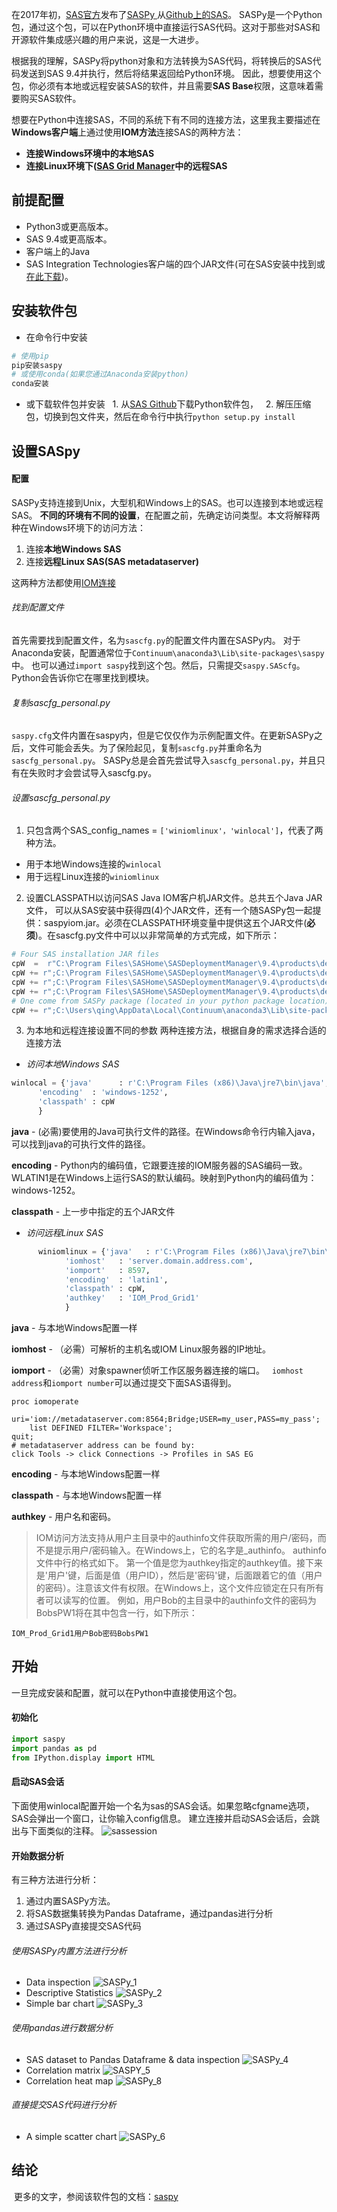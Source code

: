 在2017年初，[SAS官方](https://communities.sas.com/t5/Base-SAS-Programming/Announcing-SASPy-programming-SAS-from-Python/td-p/343050)发布了[SASPy ](https://github.com/sassoftware/saspy)从[Github上的SAS](https://github.com/sassoftware)。 SASPy是一个Python包，通过这个包，可以在Python环境中直接运行SAS代码。这对于那些对SAS和开源软件集成感兴趣的用户来说，这是一大进步。

根据我的理解，SASPy将python对象和方法转换为SAS代码，将转换后的SAS代码发送到SAS 9.4并执行，然后将结果返回给Python环境。
因此，想要使用这个包，你必须有本地或远程安装SAS的软件，并且需要**SAS Base**权限，这意味着需要购买SAS软件。

想要在Python中连接SAS，不同的系统下有不同的连接方法，这里我主要描述在**Windows客户端**上通过使用**IOM方法**连接SAS的两种方法：
* **连接Windows环境中的本地SAS**
* **连接Linux环境下([SAS Grid Manager](https://www.sas.com/en_us/software/foundation/grid-manager.html)中的远程SAS**

## 前提配置
* Python3或更高版本。
* SAS 9.4或更高版本。
* 客户端上的Java
* SAS Integration Technologies客户端的四个JAR文件(可在SAS安装中找到或[在此下载](https://support.sas.com/downloads/package.htm?pid=607))。

## 安装软件包
* 在命令行中安装
```Python
# 使用pip
pip安装saspy
# 或使用conda(如果您通过Anaconda安装python)
conda安装
```
* 或下载软件包并安装
  1. 从[SAS Github](https://github.com/sassoftware/saspy)下载Python软件包，
  2. 解压压缩包，切换到包文件夹，然后在命令行中执行`python setup.py install`

## 设置SASpy
#### 配置
SASPy支持连接到Unix，大型机和Windows上的SAS。也可以连接到本地或远程SAS。 **不同的环境有不同的设置**，在配置之前，先确定访问类型。本文将解释两种在Windows环境下的访问方法：
1. 连接**本地Windows SAS**
2. 连接**远程Linux SAS(SAS metadataserver)**

这两种方法都使用[IOM连接](https://sassoftware.github.io/saspy/troubleshooting.html#iom)

###### 找到配置文件
首先需要找到配置文件，名为`sascfg.py`的配置文件内置在SASPy内。
对于Anaconda安装，配置通常位于`Continuum\anaconda3\Lib\site-packages\saspy`中。
也可以通过`import saspy`找到这个包。然后，只需提交`saspy.SAScfg`。 Python会告诉你它在哪里找到模块。

###### 复制sascfg_personal.py
`saspy.cfg`文件内置在saspy内，但是它仅仅作为示例配置文件。在更新SASPy之后，文件可能会丢失。为了保险起见，复制`sascfg.py`并重命名为`sascfg_personal.py`。 SASPy总是会首先尝试导入`sascfg_personal.py`，并且只有在失败时才会尝试导入sascfg.py。

###### 设置sascfg_personal.py
1. 只包含两个SAS_config_names = `['winiomlinux'，'winlocal']`，代表了两种方法。
  - 用于本地Windows连接的`winlocal`
  - 用于远程Linux连接的`winiomlinux`
2. 设置CLASSPATH以访问SAS Java IOM客户机JAR文件。总共五个Java JAR文件， 可以从SAS安装中获得四(4)个JAR文件，还有一个随SASPy包一起提供：saspyiom.jar。必须在CLASSPATH环境变量中提供这五个JAR文件(**必须**)。在sascfg.py文件中可以以非常简单的方式完成，如下所示：
```python
# Four SAS installation JAR files
cpW  =  r"C:\Program Files\SASHome\SASDeploymentManager\9.4\products\deploywiz__94420__prt__xx__sp0__1\deploywiz\sas.svc.connection.jar"
cpW += r";C:\Program Files\SASHome\SASDeploymentManager\9.4\products\deploywiz__94420__prt__xx__sp0__1\deploywiz\log4j.jar"
cpW += r";C:\Program Files\SASHome\SASDeploymentManager\9.4\products\deploywiz__94420__prt__xx__sp0__1\deploywiz\sas.security.sspi.jar"
cpW += r";C:\Program Files\SASHome\SASDeploymentManager\9.4\products\deploywiz__94420__prt__xx__sp0__1\deploywiz\sas.core.jar"
# One come from SASPy package (located in your python package location)
cpW += r";C:\Users\qing\AppData\Local\Continuum\anaconda3\Lib\site-packages\saspy\java\saspyiom.jar"
```

3. 为本地和远程连接设置不同的参数
  两种连接方法，根据自身的需求选择合适的连接方法
  - *访问本地Windows SAS*
  ```python
  winlocal = {'java'      : r'C:\Program Files (x86)\Java\jre7\bin\java',
        'encoding'  : 'windows-1252',
        'classpath' : cpW
        }
  ```

  **java** - (必需)要使用的Java可执行文件的路径。在Windows命令行内输入java，可以找到java的可执行文件的路径。

  **encoding** - Python内的编码值，它跟要连接的IOM服务器的SAS编码一致。 WLATIN1是在Windows上运行SAS的默认编码。映射到Python内的编码值为：windows-1252。

  **classpath** - 上一步中指定的五个JAR文件

  - *访问远程Linux SAS*
  ```python
        winiomlinux = {'java'   : r'C:\Program Files (x86)\Java\jre7\bin\java',
              'iomhost'   : 'server.domain.address.com',
              'iomport'   : 8597,
              'encoding'  : 'latin1',
              'classpath' : cpW,
              'authkey'   : 'IOM_Prod_Grid1'
              }
  ```

  **java** - 与本地Windows配置一样

  **iomhost** - （必需）可解析的主机名或IOM Linux服务器的IP地址。

  **iomport** - （必需）对象spawner侦听工作区服务器连接的端口。
  `iomhost address`和`iomport number`可以通过提交下面SAS语得到。
  ```sas
  proc iomoperate
      uri='iom://metadataserver.com:8564;Bridge;USER=my_user,PASS=my_pass';
      list DEFINED FILTER='Workspace';
  quit;
  # metadataserver address can be found by:
  click Tools -> click Connections -> Profiles in SAS EG
  ```

  **encoding** - 与本地Windows配置一样

  **classpath** - 与本地Windows配置一样

  **authkey** - 用户名和密码。

  > IOM访问方法支持从用户主目录中的authinfo文件获取所需的用户/密码，而不是提示用户/密码输入。在Windows上，它的名字是_authinfo。 authinfo文件中行的格式如下。
  第一个值是您为authkey指定的authkey值。接下来是'用户'键，后面是值（用户ID），然后是'密码'键，后面跟着它的值（用户的密码）。注意该文件有权限。在Windows上，这个文件应锁定在只有所有者可以读写的位置。
  例如，用户Bob的主目录中的authinfo文件的密码为BobsPW1将在其中包含一行，如下所示：

  `IOM_Prod_Grid1用户Bob密码BobsPW1`


## 开始
一旦完成安装和配置，就可以在Python中直接使用这个包。

#### 初始化
```Python
import saspy
import pandas as pd
from IPython.display import HTML
```

#### 启动SAS会话
下面使用winlocal配置开始一个名为sas的SAS会话。如果忽略cfgname选项，SAS会弹出一个窗口，让你输入config信息。
建立连接并启动SAS会话后，会跳出与下面类似的注释。
![sassession](/img/in-post/access-sas-in-python-environment-using-saspy-and-sas-kernal/sassession.png)

#### 开始数据分析
有三种方法进行分析：
1. 通过内置SASPy方法。
2. 将SAS数据集转换为Pandas Dataframe，通过pandas进行分析
3. 通过SASPy直接提交SAS代码


###### 使用SASPy内置方法进行分析
* Data inspection
![SASPy_1](/img/in-post/access-sas-in-python-environment-using-saspy-and-sas-kernal/saspy-1.png)
* Descriptive Statistics
![SASPy_2](/img/in-post/access-sas-in-python-environment-using-saspy-and-sas-kernal/saspy-2.png)
*  Simple bar chart
![SASPy_3](/img/in-post/access-sas-in-python-environment-using-saspy-and-sas-kernal/saspy-3.png)

###### 使用pandas进行数据分析
* SAS dataset to Pandas Dataframe & data inspection
![SASPy_4](/img/in-post/access-sas-in-python-environment-using-saspy-and-sas-kernal/saspy-4.png)
* Correlation matrix
![SASPY_5](/img/in-post/access-sas-in-python-environment-using-saspy-and-sas-kernal/saspy-5.png)
* Correlation heat map
![SASPy_8](/img/in-post/access-sas-in-python-environment-using-saspy-and-sas-kernal/saspy-8.png)

###### 直接提交SAS代码进行分析
* A simple scatter chart
![SASPy_6](/img/in-post/access-sas-in-python-environment-using-saspy-and-sas-kernal/saspy-6.png)

## 结论
 更多的文字，参阅该软件包的文档：[saspy](https://sassoftware.github.io/saspy/)
